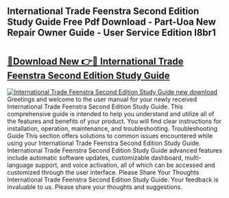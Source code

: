 ## International Trade Feenstra Second Edition Study Guide Free Pdf Download - Part-Uoa New Repair Owner Guide - User Service Edition l8br1

# <h2><a href="http://bc6199.oget.top/?id=International+Trade+Feenstra+Second+Edition+Study+Guide">🔗Download New 👉🔴 International Trade Feenstra Second Edition Study Guide</a></h2>

[![International Trade Feenstra Second Edition Study Guide new download](https://i.imgur.com/5g1atiW.png)](http://bc6199.oget.top/?id=International+Trade+Feenstra+Second+Edition+Study+Guide)
Greetings and welcome to the user manual for your newly received International Trade Feenstra Second Edition Study Guide. This comprehensive guide is intended to help you understand and utilize all of the features and benefits of your product. You will find clear instructions for installation, operation, maintenance, and troubleshooting. Troubleshooting Guide This section offers solutions to common issues encountered while using your International Trade Feenstra Second Edition Study Guide. International Trade Feenstra Second Edition Study Guide advanced features include automatic software updates, customizable dashboard, multi-language support, and voice activation, all of which can be accessed and customized through the user interface. Please Share Your Thoughts International Trade Feenstra Second Edition Study Guide. Your feedback is invaluable to us. Please share your thoughts and suggestions.
